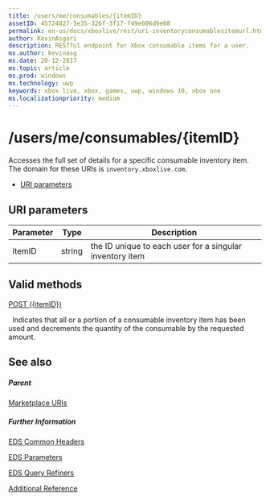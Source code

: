 ```yaml
---
title: /users/me/consumables/{itemID}
assetID: 45724827-5e35-326f-3f17-f49e606d9e08
permalink: en-us/docs/xboxlive/rest/uri-inventoryconsumablesitemurl.html
author: KevinAsgari
description: RESTful endpoint for Xbox consumable items for a user.
ms.author: kevinasg
ms.date: 20-12-2017
ms.topic: article
ms.prod: windows
ms.technology: uwp
keywords: xbox live, xbox, games, uwp, windows 10, xbox one
ms.localizationpriority: medium
---
```



# /users/me/consumables/{itemID}
Accesses the full set of details for a specific consumable inventory item.
The domain for these URIs is `inventory.xboxlive.com`.

  * [URI parameters](#ID4EV)

<a id="ID4EV"></a>


## URI parameters

| Parameter| Type| Description|
| --- | --- | --- |
| itemID| string| the ID unique to each user for a singular inventory item|

<a id="ID4ERB"></a>


## Valid methods

[POST ({itemID})](uri-inventoryconsumablesitemurlpost.md)

&nbsp;&nbsp;Indicates that all or a portion of a consumable inventory item has been used and decrements the quantity of the consumable by the requested amount.

<a id="ID4E4B"></a>


## See also

<a id="ID4E6B"></a>


##### Parent

[Marketplace URIs](atoc-reference-marketplace.md)


<a id="ID4EJC"></a>


##### Further Information

[EDS Common Headers](../../additional/edscommonheaders.md)

 [EDS Parameters](../../additional/edsparameters.md)

 [EDS Query Refiners](../../additional/edsqueryrefiners.md)

 [Additional Reference](../../additional/atoc-xboxlivews-reference-additional.md)
